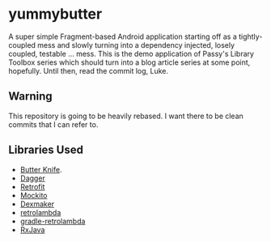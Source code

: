 # yummybutter

A super simple Fragment-based Android application starting off as a
tightly-coupled mess and slowly turning into a dependency injected, losely
coupled, testable ... mess. This is the demo application of Passy's Library
Toolbox series which should turn into a blog article series at some point,
hopefully. Until then, read the commit log, Luke.

## Warning

This repository is going to be heavily rebased. I want there to be clean commits
that I can refer to.

## Libraries Used

- [Butter Knife](http://jakewharton.github.io/butterknife/).
- [Dagger](https://github.com/square/dagger)
- [Retrofit](https://github.com/square/retrofit)
- [Mockito](https://code.google.com/p/mockito)
- [Dexmaker](https://code.google.com/p/dexmaker)
- [retrolambda](https://github.com/orfjackal/retrolambda)
- [gradle-retrolambda](https://github.com/evant/gradle-retrolambda)
- [RxJava](https://github.com/Netflix/RxJava)
